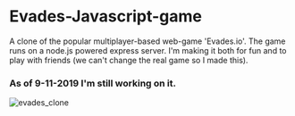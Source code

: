 # Evades-Javascript-game 
A clone of the popular multiplayer-based web-game 'Evades.io'. The game runs on a node.js powered express server. I'm making it both for fun and to play with friends (we can't change the real game so I made this). 

### As of 9-11-2019 I'm still working on it.

![evades_clone](https://user-images.githubusercontent.com/31830553/68535375-e0f2fd80-0341-11ea-9680-248b5696bc07.png)
